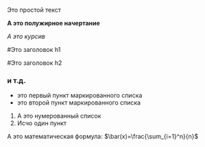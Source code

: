 Это простой текст

**А это полужирное начертание**

*А это курсив*

#Это заголовок h1

#Это заголовок h2

### и т.д.

- это первый пункт маркированного списка
- это второй пункт маркированного списка

1. А это нумерованный список
2. Исчо один пункт

А это математическая формула: $\bar(x)=\frac{\sum_{i=1}^n}{n}$
